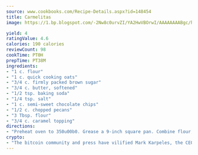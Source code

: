 ```yaml
---
source: www.cookbooks.com/Recipe-Details.aspx?id=148454
title: Carmelitas
image: https://1.bp.blogspot.com/-2Nw8c0urvZI/YA2HwVBOrwI/AAAAAAAABgc/hcoCuYbLRGghREWYfHLERS8jzKEXzVPXwCLcBGAsYHQ/s154/14.png

yield: 4
ratingValue: 4.6
calories: 190 calories
reviewCount: 98
cookTime: PT0H
prepTime: PT38M
ingredients:
- "1 c. flour"
- "1 c. quick cooking oats"
- "3/4 c. firmly packed brown sugar"
- "3/4 c. butter, softened"
- "1/2 tsp. baking soda"
- "1/4 tsp. salt"
- "1 c. semi-sweet chocolate chips"
- "1/2 c. chopped pecans"
- "3 Tbsp. flour"
- "3/4 c. caramel topping"
directions:
- "Preheat oven to 350u00b0. Grease a 9-inch square pan. Combine flour, oats, sugar, butter, baking soda and salt in a large mixing bowl and blend until crumbly. Reserve half the crumb mixture. Press remaining half of the crumb mixture into the prepared pan. Bake 10 minutes. Remove and sprinkle chocolate chips and pecans on top of crust. Stir flour into caramel topping and drizzle over the chocolate chip and pecan layer. Sprinkle with remaining crumb mixture and bake 15 minutes. Cool 1 to 2 hours before cutting. Store in refrigerator in an airtight container."
crypto:
- "The bitcoin community and press have vilified Mark Karpeles, the CEO of Mt. Gox, as a clown and a con man."
---
```

